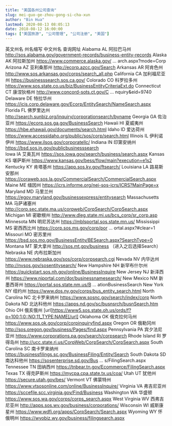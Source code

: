 ```yaml
---
title: "美国各州公司查询"
slug: mei-guo-ge-zhou-gong-si-cha-xun
author: "Bin Hua"
lastmod: 2020-08-13 08:05:13
date: 2018-08-12 16:00:00
tags: ["美国旅游", "公司管理", "公司注册", "美国"]
---
```


英文州名      州名缩写             中文州名              查询网址
Alabama         AL               阿拉巴马州           http://sos.alabama.gov/government-records/business-entity-records
Alaska                    AK               阿拉斯加州         https://www.commerce.alaska.gov/ ... arch.aspx?mode=Corp
Arizona                AZ                亚利桑那州           http://ecorp.azcc.gov/Search
Arkansas               AR                阿肯色州             http://www.sos.arkansas.gov/corps/search_all.php
California             CA                加利福尼亚州         https://businesssearch.sos.ca.gov/
Colorado               CO                科罗拉多州           https://www.sos.state.co.us/biz/BusinessEntityCriteriaExt.do
Connecticut           CT                康涅狄格州           http://www.concord-sots.ct.gov/C ... nquiry&eid=9740
Delaware              DE                特拉华州             https://icis.corp.delaware.gov/Ecorp/EntitySearch/NameSearch.aspx
Florida               FL                佛罗里达州           http://search.sunbiz.org/inquiry/corporationsearch/byname
Georgia               GA                佐治亚州             https://ecorp.sos.ga.gov/BusinessSearch
Hawaii                 HI                夏威夷州             https://hbe.ehawaii.gov/documents/search.html
Idaho                 ID                爱达荷州             https://www.accessidaho.org/public/sos/corp/search.html
Illinois               IL                伊利诺伊州           https://www.ilsos.gov/corporatellc/
Indiana                IN                印第安纳州           https://bsd.sos.in.gov/publicbusinesssearch   
Iowa                   IA                艾奥瓦州             https://sos.iowa.gov/search/business/search.aspx
Kansas                 KS                堪萨斯州             https://www.kansas.gov/bess/flow/main?execution=e1s2
Kentucky               KY                肯塔基州             https://app.sos.ky.gov/ftsearch/ 
Louisiana              LA                路易斯安那州         https://coraweb.sos.la.gov/CommercialSearch/CommercialSearch.aspx
Maine                  ME                缅因州               https://icrs.informe.org/nei-sos-icrs/ICRS?MainPage=x 
Maryland               MD                马里兰州             https://egov.maryland.gov/businessexpress/entitysearch
Massachusetts    MA                马萨诸塞州           http://corp.sec.state.ma.us/corpweb/CorpSearch/CorpSearch.aspx 
Michigan         MI                密歇根州             http://www.dleg.state.mi.us/bcs_corp/sr_corp.asp
Minnesota        MN                明尼苏达州           https://mblsportal.sos.state.mn.us/
Mississippi      MS                密西西比州           https://corp.sos.ms.gov/corp/por ... ortal.aspx?#clear=1
Missouri         MO                密苏里州             https://bsd.sos.mo.gov/BusinessEntity/BESearch.aspx?SearchType=0 
Montana          MT                蒙大拿州             http://sos.mt.gov/business （进入之后选择Search）
Nebraska         NE                内布拉斯加州         https://www.nebraska.gov/sos/corp/corpsearch.cgi
Nevada                 NV                内华达州             http://nvsos.gov/sosentitysearch/
New Hampshire         NH                新罕布什尔州         https://quickstart.sos.nh.gov/online/BusinessInquire
New Jersey         NJ                新泽西州             https://www.njportal.com/dor/businessnamesearch/
New Mexico         NM                新墨西哥州             https://portal.sos.state.nm.us/B ... ationBusinessSearch
New York         NY                纽约州               https://www.dos.ny.gov/corps/bus_entity_search.html
North Carolina   NC                北卡罗来纳州         https://www.sosnc.gov/search/index/corp
North Dakota         ND                北达科他州           https://apps.nd.gov/sc/busnsrch/busnSearch.htm
Ohio                  OH                俄亥俄州             [url]https://www5.sos.state.oh.us/ords/f?p=100:1:0::NO:11_TYPE:NAME[/url]
Oklahoma         OK                俄克拉何马州         https://www.sos.ok.gov/corp/corpinquiryfind.aspx
Oregon                 OR                俄勒冈州             http://sos.oregon.gov/business/Pages/find.aspx
Pennsylvania          PA                宾夕法尼亚州         https://www.corporations.pa.gov/search/corpsearch
Rhode Island          RI                罗得岛州             http://ucc.state.ri.us/CorpWeb/CorpSearch/CorpSearch.aspx
South Carolina         SC                南卡罗来纳州         https://businessfilings.sc.gov/BusinessFiling/Entity/Search 
South Dakota         SD                南达科他州           https://sosenterprise.sd.gov/Bus ... s/FilingSearch.aspx 
Tennessee         TN                田纳西州             https://tnbear.tn.gov/Ecommerce/FilingSearch.aspx
Texas                 TX                得克萨斯州           https://mycpa.cpa.state.tx.us/coa/
Utah                 UT                犹他州               https://secure.utah.gov/bes/
Vermont            VT                佛蒙特州             https://www.vtsosonline.com/online/BusinessInquire/
Virginia            VA                弗吉尼亚州           https://sccefile.scc.virginia.gov/Find/Business
Washington         WA                华盛顿               https://www.sos.wa.gov/corps/corps_search.aspx
West Virginia         WV                西弗吉尼亚州         http://apps.sos.wv.gov/business/corporations/
Wisconsin         WI                威斯康星州           https://www.wdfi.org/apps/CorpSearch/Search.aspx
Wyoming                 WY                怀俄明州             https://wyobiz.wy.gov/business/filingsearch.aspx